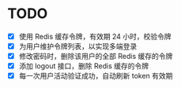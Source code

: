# TODO

- [x] 使用 Redis 缓存令牌，有效期 24 小时，校验令牌
- [x] 为用户维护令牌列表，以实现多端登录
- [x] 修改密码时，删除该用户的全部 Redis 缓存的令牌
- [x] 添加 logout 接口，删除 Redis 缓存的令牌
- [x] 每一次用户活动验证成功，自动刷新 token 有效期
